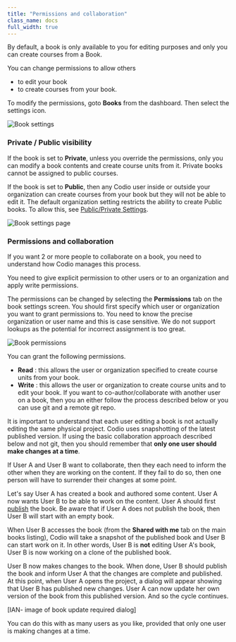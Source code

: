 ```yaml
---
title: "Permissions and collaboration"
class_name: docs
full_width: true
---
```


By default, a book is only available to you for editing purposes and only you can create courses from a Book.

You can change permissions to allow others

- to edit your book
- to create courses from your book.

To modify the permissions, goto **Books** from the dashboard. Then select the settings icon. 

<img alt="Book settings" src="/img/docs/booksettings.png" class="simple"/>

### Private / Public visibility
If the book is set to **Private**, unless you override the permissions, only you can modify a book contents and create course units from it. Private books cannot be assigned to public courses.

If the book is set to **Public**, then any Codio user inside or outside your organization can create courses from your book but they will not be able to edit it.  The default organization setting restricts the ability to create Public books. To allow this, see [Public/Private Settings](/docs/dashboard/create/public_private).

<img alt="Book settings page" src="/img/docs/booksettingspage.png" class="simple"/>

### Permissions and collaboration
If you want 2 or more people to collaborate on a book, you need to understand how Codio manages this process.

You need to give explicit permission to other users or to an organization and apply write permissions.

The permissions can be changed by selecting the **Permissions** tab on the book settings screen. You should first specify which user or organization you want to grant permissions to. You need to know the precise organization or user name and this is case sensitive. We do not support lookups as the potential for incorrect assignment is too great.

<img alt="Book permissions" src="/img/docs/book-permissions.png" class="simple"/>

You can grant the following permissions.

- **Read** : this allows the user or organization specified to create course units from your book.
- **Write** : this allows the user or organization to create course units and to edit your book. If you want to co-author/collaborate with another user on a book, then you an either follow the process described below or you can use git and a remote git repo.

It is important to understand that each user editing a book is not actually editing the same physical project. Codio uses snapshotting of the latest published version. If using the basic collaboration approach described below and not git, then you should remember that **only one user should make changes at a time**. 

If User A and User B want to collaborate, then they each need to inform the other when they are working on the content. If they fail to do so, then one person will have to surrender their changes at some point.

Let's say User A has created a book and authored some content. User A now wants User B to be able to work on the content. User A should first [publish](/docs/books/publish) the book. Be aware that if User A does not publish the book, then User B will start with an empty book. 

When User B accesses the book (from the **Shared with me** tab on the main books listing), Codio will take a snapshot of the published book and User B can start work on it. In other words, User B is **not** editing User A's book, User B is now working on a clone of the published book.

User B now makes changes to the book. When done, User B should publish the book and inform User A that the changes are complete and published. At this point, when User A opens the project, a dialog will appear showing that User B has published new changes. User A can now update her own version of the book from this published version. And so the cycle continues. 

[IAN- image of book update required dialog]

You can do this with as many users as you like, provided that only one user is making changes at a time.

